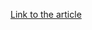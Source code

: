 [Link to the article](https://www.akamai.com/blog/security/2024/jul/why-and-how-apis-web-applications-are-under-siege)
